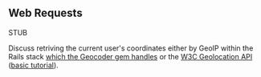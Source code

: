 ## Web Requests

STUB

Discuss retriving the current user's coordinates either by GeoIP within the
Rails stack [which the Geocoder gem handles](https://github.com/alexreisner/geocoder#request-geocoding-by-ip-address) or
the [W3C Geolocation API](http://dev.w3.org/geo/api/spec-source.html) ([basic tutorial](http://diveintohtml5.info/geolocation.html)).
